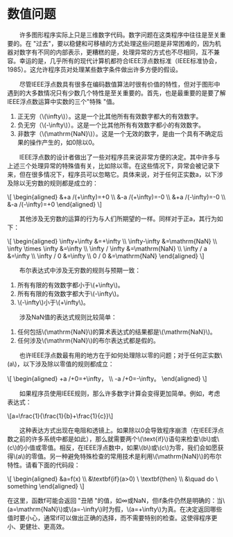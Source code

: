 # 数值问题

&emsp;&emsp;许多图形程序实际上只是三维数字代码。数字问题在这类程序中往往是至关重要的。在 "过去"，要以稳健和可移植的方式处理这些问题是非常困难的，因为机器对数字有不同的内部表示，更糟糕的是，处理异常的方式也不尽相同，互不兼容。幸运的是，几乎所有的现代计算机都符合IEEE浮点数标准（IEEE标准协会，1985）。这允许程序员对处理某些数字条件做出许多方便的假设。

&emsp;&emsp;尽管IEEE浮点数具有很多在编码数值算法时很有价值的特性，但对于图形中遇到的大多数情况只有少数几个特性是至关重要的。首先，也是最重要的是要了解IEEE浮点数运算中实数的三个"特殊 "值。

1. 正无穷（\\(\infty\\)）。这是一个比其他所有有效数字都大的有效数字。
2. 负无穷（\\(-\infty\\)）。这是一个比其他所有有效数字都小的有效数字。
3. 非数字（\\(\mathrm{NaN}\\)）。这是一个无效的数字，是由一个具有不确定后果的操作产生的，如0除以0。

&emsp;&emsp;IEEE浮点数的设计者做出了一些对程序员来说非常方便的决定。其中许多与上述三个处理异常的特殊值有关，比如除以零。在这些情况下，异常会被记录下来，但在很多情况下，程序员可以忽略它。具体来说，对于任何正实数a，以下涉及除以无穷数的规则都是成立的：

\\[
  \begin{aligned}
  &+a /(+\infty)=+0 \\\\
  &-a /(+\infty)=-0 \\\\
  &+a /(-\infty)=-0 \\\\
  &-a /(-\infty)=+0
  \end{aligned}
\\]


&emsp;&emsp;其他涉及无穷数的运算的行为与人们所期望的一样。同样对于正a，其行为如下：

\\[
  \begin{aligned}
  \infty+\infty &=+\infty \\\\
  \infty-\infty &=\mathrm{NaN} \\\\
  \infty \times \infty &=\infty \\\\
  \infty / \infty &=\mathrm{NaN} \\\\
  \infty / a &=\infty \\\\
  \infty / 0 &=\infty \\\\
  0 / 0 &=\mathrm{NaN}
  \end{aligned}
\\]

&emsp;&emsp;布尔表达式中涉及无穷数的规则与预期一致：  

1. 所有有限的有效数字都小于\\(+\infty\\)。  
2. 所有有限的有效数字都大于\\(-\infty\\)。  
3. \\(-\infty\\)小于\\(+\infty\\)。  

&emsp;&emsp;涉及NaN值的表达式规则比较简单：  

1. 任何包括\\(\mathrm{NaN}\\)的算术表达式的结果都是\\(\mathrm{NaN}\\)。
2. 任何涉及\\(\mathrm{NaN}\\)的布尔表达式都是假的。

&emsp;&emsp;也许IEEE浮点数最有用的地方在于如何处理除以零的问题；对于任何正实数\\(a\\)，以下涉及除以零值的规则都成立：

\\[
  \begin{aligned}
  +a /+0=+\infty， \\\\
  -a /+0=-\infty。 
  \end{aligned}
\\]


&emsp;&emsp;如果程序员使用IEEE规则，那么许多数字计算会变得更加简单。例如，考虑表达式：

\\[a=\frac{1}{\frac{1}{b}+\frac{1}{c}}\\]


&emsp;&emsp;这种表达方式出现在电阻和透镜上。如果除以0会导致程序崩溃（在IEEE浮点数之前的许多系统中都是如此），那么就需要两个\\(\text{if}\\)语句来检查\\(b\\)或\\(c\\)的小值或零值。相反，在IEEE浮点数中，如果\\(b\\)或\\(c\\)为零，我们会如愿获得\\(a\\)的零值。另一种避免特殊检查的常用技术是利用\\(\mathrm{NaN}\\)的布尔特性。请看下面的代码段：

\\[
  \begin{aligned}
  &a=f(x) \\\\
  &\textbf{if}(a>0) \  \textbf{then} \\\\
  &\quad do \  something
  \end{aligned}
\\]


在这里，函数f可能会返回 "丑陋 "的值，如∞或NaN，但if条件仍然是明确的：当\\(a=\mathrm{NaN}\\)或\\(a=-\infty\\)时为假，\\(a=+\infty\\)为真。在决定返回哪些值时要小心，通常if可以做出正确的选择，而不需要特别的检查。这使得程序更小、更健壮、更高效。
